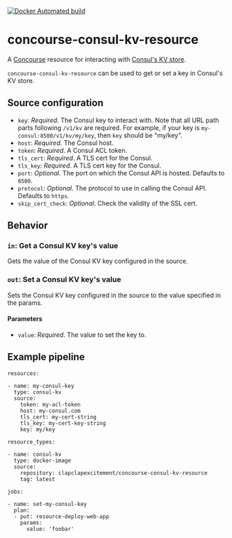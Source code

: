 [![Docker Automated build](https://img.shields.io/docker/automated/clapclapexcitement/concourse-consul-kv-resource.svg?style=flat)](https://hub.docker.com/r/clapclapexcitement/concourse-consul-kv-resource/)

# concourse-consul-kv-resource

A [Concourse](http://concourse.ci/) resource for interacting with [Consul's KV store](https://www.consul.io/api/kv.html).

`concourse-consul-kv-resource` can be used to get or set a key in Consul's KV store.

## Source configuration

* `key`: _Required_. The Consul key to interact with. Note that all URL path parts following `/v1/kv` are required. For example, if your key is `my-consul:8500/v1/kv/my/key`, then `key` should be "my/key".
* `host`: _Required_. The Consul host.
* `token`: _Required_. A Consul ACL token.
* `tls_cert`: _Required_. A TLS cert for the Consul.
* `tls_key`: _Required_. A TLS cert key for the Consul.
* `port`: _Optional_. The port on which the Consul API is hosted. Defaults to `8500`.
* `protocol`: _Optional_. The protocol to use in calling the Consul API. Defaults to `https`.
* `skip_cert_check`: _Optional_. Check the validity of the SSL cert.

## Behavior

### `in`: Get a Consul KV key's value

Gets the value of the Consul KV key configured in the source.

### `out`: Set a Consul KV key's value

Sets the Consul KV key configured in the source to the value specified in the params.

#### Parameters

* `value`: _Required_. The value to set the key to.

## Example pipeline

```
resources:

- name: my-consul-key
  type: consul-kv
  source:
    token: my-acl-token
    host: my-consul.com
    tls_cert: my-cert-string
    tls_key: my-cert-key-string
    key: my/key

resource_types:

- name: consul-kv
  type: docker-image
  source:
    repository: clapclapexcitement/concourse-consul-kv-resource
    tag: latest

jobs:

- name: set-my-consul-key
  plan:
  - put: resource-deploy-web-app
    params:
      value: 'foobar'
```
